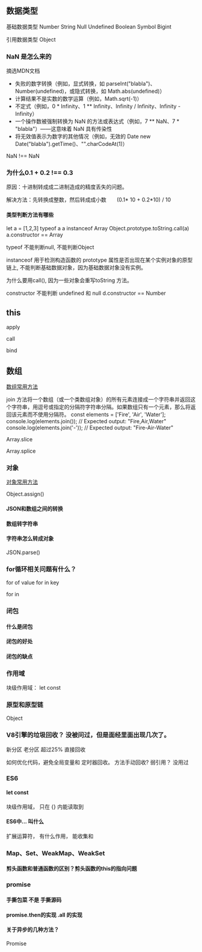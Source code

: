 # 

## 数据类型

基础数据类型 Number String Null Undefined  Boolean Symbol Bigint 

引用数据类型 Object 

### NaN 是怎么来的
摘选MDN文档
- 失败的数字转换（例如，显式转换，如 parseInt("blabla")、Number(undefined)，或隐式转换，如 Math.abs(undefined)）
- 计算结果不是实数的数学运算（例如，Math.sqrt(-1)）
- 不定式（例如，0 * Infinity、1 ** Infinity、Infinity / Infinity、Infinity - Infinity）
- 一个操作数被强制转换为 NaN 的方法或表达式（例如，7 ** NaN、7 * "blabla"）——这意味着 NaN 具有传染性
- 将无效值表示为数字的其他情况（例如，无效的 Date new Date("blabla").getTime()、"".charCodeAt(1)）

NaN !== NaN


### 为什么0.1 + 0.2 !== 0.3 
原因：十进制转成成二进制造成的精度丢失的问题。

解决方法：先转换成整数，然后转成成小数　　(0.1* 10 + 0.2*10) / 10 

#### 类型判断方法有哪些

let a = [1,2,3] typeof a  a instanceof Array   Object.prototype.toString.call(a)   a.constructor == Array
 
typeof 不能判断null, 不能判断Object 
 
instanceof 用于检测构造函数的 prototype 属性是否出现在某个实例对象的原型链上, 不能判断基础数据对象，因为基础数据对象没有实例。

为什么要用call(), 因为一些对象会重写toString 方法。

constructor 不能判断 undefined 和 null   d.constructor == Number


## this

apply

call

bind

## 数组

[数组常用方法](https://developer.mozilla.org/zh-CN/docs/Web/JavaScript/Reference/Global_Objects/Array/from )

join 方法将一个数组（或一个类数组对象）的所有元素连接成一个字符串并返回这个字符串，用逗号或指定的分隔符字符串分隔。如果数组只有一个元素，那么将返回该元素而不使用分隔符。
const elements = ['Fire', 'Air', 'Water'];
console.log(elements.join());
// Expected output: "Fire,Air,Water"
console.log(elements.join('-'));
// Expected output: "Fire-Air-Water"

Array.slice

Array.splice



### 对象

 [对象常用方法](https://developer.mozilla.org/zh-CN/docs/Web/JavaScript/Reference/Global_Objects/Object)

Object.assign()

#### JSON和数组之间的转换


#### 数组转字符串



#### 字符串怎么转成对象
JSON.parse()

### for循环相关问题有什么？

for of value  for in  key

for in 


### 闭包

#### 什么是闭包

#### 闭包的好处

#### 闭包的缺点

### 作用域

块级作用域： let const 

### 原型和原型链

Object

### V8引擎的垃圾回收？  没被问过，但是面经里面出现几次了。

新分区 
老分区  超过25% 直接回收

如何优化代码，避免全局变量和 定时器回收。 方法手动回收?
弱引用？ 没用过

### ES6

#### let const
块级作用域， 只在 {} 内能读取到

#### ES6中... 叫什么

扩展运算符， 有什么作用， 能收集和


### Map、Set、WeakMap、WeakSet

#### 剪头函数和普通函数的区别？剪头函数的this的指向问题

### promise

#### 手撕包菜 不是 手撕源码

#### promise.then的实现 .all 的实现

#### 


#### 关于异步的几种方法？　

Promise 










